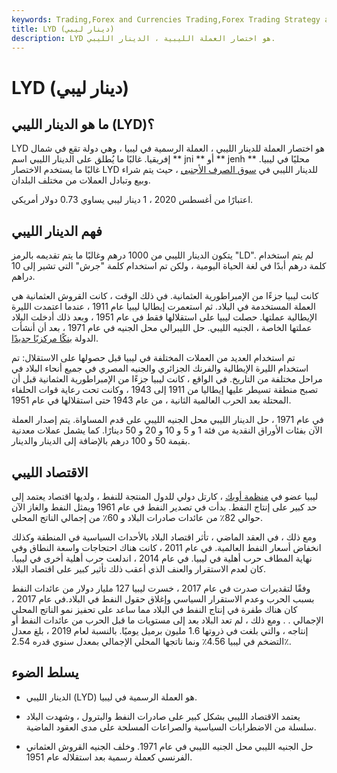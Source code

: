 ```yaml
---
keywords: Trading,Forex and Currencies Trading,Forex Trading Strategy and Education,Strategy and Education
title: LYD (دينار ليبي)
description: LYD هو اختصار العملة الليبية ، الدينار الليبي.
---
```


# LYD (دينار ليبي)
## ما هو الدينار الليبي (LYD)؟

LYD هو اختصار العملة للدينار الليبي ، العملة الرسمية في ليبيا ، وهي دولة تقع في شمال إفريقيا. غالبًا ما يُطلق على الدينار الليبي اسم ** jni ** أو ** jenh ** محليًا في ليبيا. غالبًا ما يستخدم الاختصار LYD للدينار الليبي في [سوق الصرف الأجنبي](/foreign-exchange-markets) ، حيث يتم شراء وبيع وتبادل العملات من مختلف البلدان.

اعتبارًا من أغسطس 2020 ، 1 دينار ليبي يساوي 0.73 دولار أمريكي.

## فهم الدينار الليبي

يتكون الدينار الليبي من 1000 درهم وغالبًا ما يتم تقديمه بالرمز "LD". لم يتم استخدام كلمة درهم أبدًا في لغة الحياة اليومية ، ولكن تم استخدام كلمة "جرش" التي تشير إلى 10 دراهم.

كانت ليبيا جزءًا من الإمبراطورية العثمانية. في ذلك الوقت ، كانت القروش العثمانية هي العملة المستخدمة في البلاد. ثم استعمرت إيطاليا ليبيا عام 1911 ، عندما اعتمدت الليرة الإيطالية عملتها. حصلت ليبيا على استقلالها فقط في عام 1951 ، وبعد ذلك أدخلت البلاد عملتها الخاصة ، الجنيه الليبي. حل الليبرالي محل الجنيه في عام 1971 ، بعد أن أنشأت الدولة [بنكًا مركزيًا جديدًا](/centralbank).

تم استخدام العديد من العملات المختلفة في ليبيا قبل حصولها على الاستقلال: تم استخدام الليرة الإيطالية والفرنك الجزائري والجنيه المصري في جميع أنحاء البلاد في مراحل مختلفة من التاريخ. في الواقع ، كانت ليبيا جزءًا من الإمبراطورية العثمانية قبل أن تصبح منطقة تسيطر عليها إيطاليا من 1911 إلى 1943 ، وكانت تحت رعاية قوات الحلفاء المحتلة بعد الحرب العالمية الثانية ، من عام 1943 حتى استقلالها في عام 1951.

في عام 1971 ، حل الدينار الليبي محل الجنيه الليبي على قدم المساواة. يتم إصدار العملة الآن بفئات الأوراق النقدية من فئة 1 و 5 و 10 و 20 و 50 دينارًا. كما يشمل عملات معدنية بقيمة 50 و 100 درهم بالإضافة إلى الدينار والدينار.

## الاقتصاد الليبي

ليبيا عضو في [منظمة أوبك](/opec) ، كارتل دولي للدول المنتجة للنفط ، ولديها اقتصاد يعتمد إلى حد كبير على إنتاج النفط. بدأت في تصدير النفط في عام 1961 ويمثل النفط والغاز الآن حوالي 82٪ من عائدات صادرات البلاد و 60٪ من إجمالي الناتج المحلي.

ومع ذلك ، في العقد الماضي ، تأثر اقتصاد البلاد بالأحداث السياسية في المنطقة وكذلك انخفاض أسعار النفط العالمية. في عام 2011 ، كانت هناك احتجاجات واسعة النطاق وفي نهاية المطاف حرب أهلية في ليبيا. في عام 2014 ، اندلعت حرب أهلية أخرى في ليبيا. كان لعدم الاستقرار والعنف الذي أعقب ذلك تأثير كبير على اقتصاد البلاد.

وفقًا لتقديرات صدرت في عام 2017 ، خسرت ليبيا 127 مليار دولار من عائدات النفط بسبب الحرب وعدم الاستقرار السياسي وإغلاق حقول النفط في البلاد.في عام 2017 ، كان هناك طفرة في إنتاج النفط في البلاد مما ساعد على تحفيز نمو الناتج المحلي الإجمالي . . ومع ذلك ، لم تعد البلاد بعد إلى مستويات ما قبل الحرب من عائدات النفط أو إنتاجه ، والتي بلغت في ذروتها 1.6 مليون برميل يوميًا. بالنسبة لعام 2019 ، بلغ معدل التضخم في ليبيا 4.56٪ ونما ناتجها المحلي الإجمالي بمعدل سنوي قدره 2.54٪.

## يسلط الضوء

- الدينار الليبي (LYD) هو العملة الرسمية في ليبيا.

- يعتمد الاقتصاد الليبي بشكل كبير على صادرات النفط والبترول ، وشهدت البلاد سلسلة من الاضطرابات السياسية والصراعات المسلحة على مدى العقود الماضية.

- حل الجنيه الليبي محل الجنيه الليبي في عام 1971. وخلف الجنيه القروش العثماني الفرنسي كعملة رسمية بعد استقلاله عام 1951.

